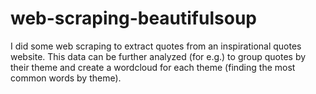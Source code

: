 # web-scraping-beautifulsoup
I did some web scraping to extract quotes from an inspirational quotes website.
This data can be further analyzed (for e.g.) to group quotes by their theme and create a wordcloud for each theme (finding the most common words by theme).
